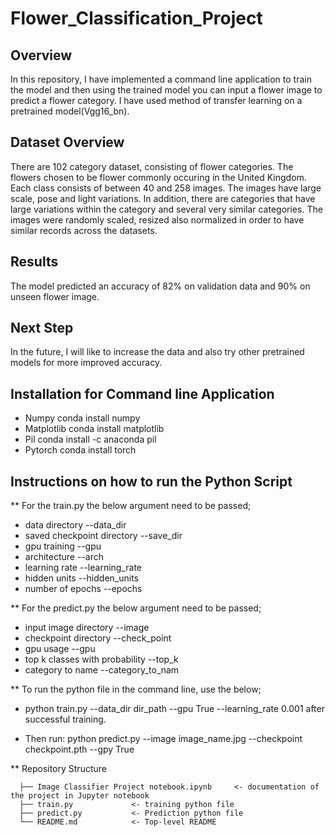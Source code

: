 # Flower_Classification_Project

## Overview
In this repository, I have implemented a command line application to train the model and then using the trained model you can input a flower image to predict a flower category. I have used method of transfer learning on a pretrained model(Vgg16_bn).

## Dataset Overview
There are 102 category dataset, consisting of flower categories. The flowers chosen to be flower commonly occuring in the United Kingdom. Each class consists of between 40 and 258 images. The images have large scale, pose and light variations. In addition, there are categories that have large variations within the category and several very similar categories. The images were randomly scaled, resized also normalized in order to have similar records across the datasets.

## Results
The model predicted an accuracy of 82% on validation data and 90% on unseen flower image. 

## Next Step
In the future, I will like to increase the data and also try other pretrained models for more improved accuracy.

## Installation for Command line Application
 * Numpy conda install numpy
 * Matplotlib conda install matplotlib
 * Pil conda install -c anaconda pil
 * Pytorch conda install torch
 
## Instructions on how to run the Python Script
 ** For the train.py the below argument need to be passed;
  * data directory --data_dir
  * saved checkpoint directory --save_dir
  * gpu training --gpu
  * architecture --arch
  * learning rate --learning_rate
  * hidden units --hidden_units
  * number of epochs --epochs
  
 ** For the predict.py the below argument need to be passed;
  * input image directory --image
  * checkpoint directory --check_point
  * gpu usage --gpu
  * top k classes with probability --top_k
  * category to name --category_to_nam
  
  ** To run the python file in the command line, use the below;
   * python train.py --data_dir dir_path --gpu True --learning_rate 0.001 after successful training.
   
   * Then run: python predict.py --image image_name.jpg --checkpoint checkpoint.pth --gpy True
   
   ** Repository Structure
   
      ├── Image Classifier Project notebook.ipynb     <- documentation of the project in Jupyter notebook            
      ├── train.py             <- training python file
      ├── predict.py           <- Prediction python file
      └── README.md            <- Top-level README

  

 


